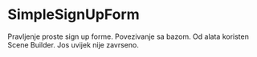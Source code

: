 # SimpleSignUpForm
Pravljenje proste sign up forme. Povezivanje sa bazom. Od alata koristen Scene Builder. Jos uvijek nije zavrseno.
